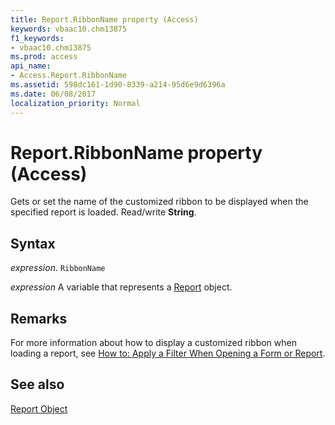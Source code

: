 ```yaml
---
title: Report.RibbonName property (Access)
keywords: vbaac10.chm13875
f1_keywords:
- vbaac10.chm13875
ms.prod: access
api_name:
- Access.Report.RibbonName
ms.assetid: 598dc161-1d90-8339-a214-95d6e9d6396a
ms.date: 06/08/2017
localization_priority: Normal
---
```



# Report.RibbonName property (Access)

Gets or set the name of the customized ribbon to be displayed when the specified report is loaded. Read/write  **String**.


## Syntax

_expression_. `RibbonName`

_expression_ A variable that represents a [Report](Access.Report.md) object.


## Remarks

For more information about how to display a customized ribbon when loading a report, see [How to: Apply a Filter When Opening a Form or Report](../access/Concepts/Forms-Design/apply-a-filter-when-opening-a-form-or-report.md).


## See also


[Report Object](Access.Report.md)

